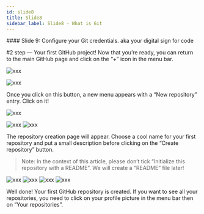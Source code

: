 ```yaml
---
id: slide8
title: Slide8
sidebar_label: Slide8 - What is Git
---
```


﻿#### Slide 9: Configure your Git credentials. aka your digital sign for code

#2 step — Your first GitHub project!
Now that you’re ready, you can return to the main GitHub page and click on the “+” icon in the menu bar.





![xxx](https://raw.githubusercontent.com/ChickenKyiv/awesome-git-article/blob/master/img/02-github-new-repository-dropdown.png)

![xxx](https://raw.githubusercontent.com/ChickenKyiv/awesome-git-article/blob/master/img/b-04-new-repository-dropdown.png)
<!-- GitHub menu bar with “+” icon -->

Once you click on this button, a new menu appears with a “New repository” entry. Click on it!






![xxx](https://raw.githubusercontent.com/ChickenKyiv/awesome-git-article/blob/master/img/02-github-new-repository-dropdown.png)

![xxx](https://raw.githubusercontent.com/ChickenKyiv/awesome-git-article/blob/master/img/b-03-new-repo-drowpdown.png)
![xxx](https://raw.githubusercontent.com/ChickenKyiv/awesome-git-article/blob/master/img/b-04-new-repository-dropdown.png)

<!-- Submenu with “New repository” entry -->
The repository creation page will appear. Choose a cool name for your first repository and put a small description before clicking on the “Create repository” button.

> Note: In the context of this article, please don’t tick “Initialize this repository with a README”. We will create a “README” file later!


![xxx](https://raw.githubusercontent.com/ChickenKyiv/awesome-git-article/blob/master/img/06-create-new-repository-form.png)
![xxx](https://raw.githubusercontent.com/ChickenKyiv/awesome-git-article/blob/master/img/b-04-new-repository-dropdown.png)
![xxx](https://raw.githubusercontent.com/ChickenKyiv/awesome-git-article/blob/master/img/b-05-new-repo-form.png)
![xxx](https://raw.githubusercontent.com/ChickenKyiv/awesome-git-article/blob/master/img/b-06-profile-dropdown.png)

<!-- Repository creation menu -->

Well done! Your first GitHub repository is created. If you want to see all your repositories, you need to click on your profile picture in the menu bar then on “Your repositories”.
